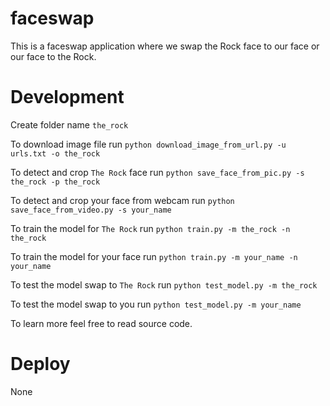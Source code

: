 # faceswap
This is a faceswap application where we swap the Rock face to our face or our face to the Rock.

# Development
Create folder name `the_rock`

To download image file run `python download_image_from_url.py -u urls.txt -o the_rock`


To detect and crop `The Rock` face run `python save_face_from_pic.py -s the_rock -p the_rock`

To detect and crop your face from webcam run `python save_face_from_video.py -s your_name`


To train the model for `The Rock` run `python train.py -m the_rock -n the_rock`

To train the model for your face run `python train.py -m your_name -n your_name`


To test the model swap to `The Rock` run `python test_model.py -m the_rock`

To test the model swap to you run `python test_model.py -m your_name`


To learn more feel free to read source code.

# Deploy
None
